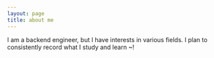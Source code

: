 ```yaml
---
layout: page
title: about me
---
```


I am a backend engineer, but I have interests in various fields.
I plan to consistently record what I study and learn ~!
